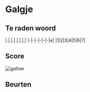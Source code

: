# Galgje

## Te raden woord

|.|.|.|.|.|.|,|
|-|-|-|-|-|-|e|
|1|2|3|4|5|6|7|

## Score
![gallow](./images/1.png)

## Beurten